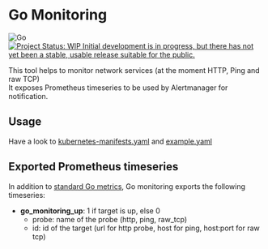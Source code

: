 # Go Monitoring

![Go](https://github.com/the-kube-way/go-monitoring/workflows/Go/badge.svg?branch=main)
[![Project Status: WIP  Initial development is in progress, but there has not yet been a stable, usable release suitable for the public.](https://www.repostatus.org/badges/latest/wip.svg)](https://www.repostatus.org/#wip)

This tool helps to monitor network services (at the moment HTTP, Ping and raw TCP)  
It exposes Prometheus timeseries to be used by Alertmanager for notification.

## Usage

Have a look to [kubernetes-manifests.yaml](kubernetes-manifests.yaml) and [example.yaml](example.yaml) 

## Exported Prometheus timeseries

In addition to [standard Go metrics](https://github.com/prometheus/client_golang), Go monitoring exports the following timeseries:

- **go_monitoring_up**: 1 if target is up, else 0
  - probe: name of the probe (http, ping, raw_tcp)
  - id: id of the target (url for http probe, host for ping, host:port for raw tcp)
